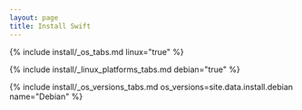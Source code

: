 ```yaml
---
layout: page
title: Install Swift
---
```


{% include install/_os_tabs.md linux="true" %}

{% include install/_linux_platforms_tabs.md debian="true" %}

{% include install/_os_versions_tabs.md os_versions=site.data.install.debian  name="Debian" %}
